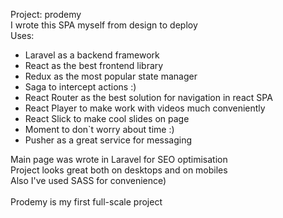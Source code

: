 Project: prodemy <br>
I wrote this SPA myself from design to deploy<br>
Uses: <br>
<ul>
<li>Laravel as a backend framework</li>
<li>React as the best frontend library</li>
<li>Redux as the most popular state manager</li>
<li>Saga to intercept actions :)</li>
<li>React Router as the best solution for navigation in react SPA</li>
<li>React Player to make work with videos much conveniently</li>
<li>React Slick to make cool slides on page</li>
<li>Moment to don`t worry about time :)</li>
<li>Pusher as a great service for messaging</li>
</ul>
Main page was wrote in Laravel for SEO optimisation <br>
Project looks great both on desktops and on mobiles <br>
Also I've used SASS for convenience) <br>
<br>
Prodemy is my first full-scale project
